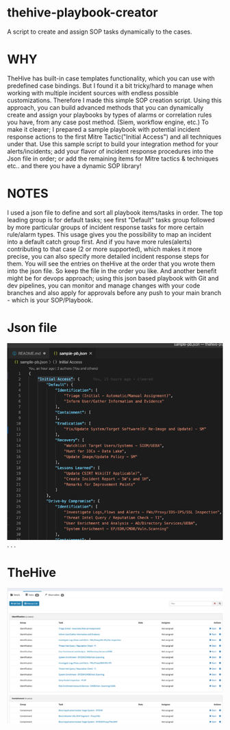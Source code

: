 # thehive-playbook-creator
A script to create and assign SOP tasks dynamically to the cases.

# WHY
TheHive has built-in case templates functionality, which you can use with predefined case bindings. But I found it a bit tricky/hard to manage when working with multiple incident sources with endless possible customizations. Therefore I made this simple SOP creation script. Using this approach, you can build advanced methods that you can dynamically create and assign your playbooks by types of alarms or correlation rules you have, from any case post method. (Siem, workflow engine, etc.)
To make it clearer; I prepared a sample playbook with potential incident response actions to the first Mitre Tactic("Initial Access") and all techniques under that.
Use this sample script to build your integration method for your alerts/incidents; add your flavor of incident response procedures into the Json file in order; or add the remaining items for Mitre tactics & techniques etc.. and there you have a dynamic SOP library!

# NOTES
I used a json file to define and sort all playbook items/tasks in order. The top leading group is for default tasks; see first "Default" tasks group followed by more particular groups of incident response tasks for more certain rule/alarm types. This usage gives you the possibility to map an incident into a default catch group first. And if you have more rules(alerts) contributing to that case (2 or more supported), which makes it more precise, you can also specify more detailed incident response steps for them.
You will see the entries on theHive at the order that you wrote them into the json file. So keep the file in the order you like.
And another benefit might be for devops approach; using this json based playbook with Git and dev pipelines, you can monitor and manage changes with your code branches and also apply for approvals before any push to your main branch - which is your SOP/Playbook.

# Json file
![Json in order](Screenshot-JsonFile.png)
.
.
.

# TheHive
![Tasks screen on theHive](Screenshot-thehive.png)
